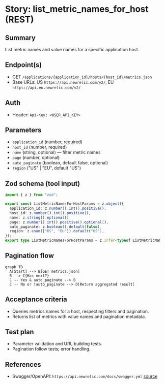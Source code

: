 # Story: list_metric_names_for_host (REST)

## Summary

List metric names and value names for a specific application host.

## Endpoint(s)

- GET `/applications/{application_id}/hosts/{host_id}/metrics.json`
- Base URLs: US `https://api.newrelic.com/v2/`, EU `https://api.eu.newrelic.com/v2/`

## Auth

- Header: `Api-Key: <USER_API_KEY>`

## Parameters

- `application_id` (number, required)
- `host_id` (number, required)
- `name` (string, optional) — filter metric names
- `page` (number, optional)
- `auto_paginate` (boolean, default false, optional)
- `region` ("US" | "EU", default "US")

## Zod schema (tool input)

```ts
import { z } from "zod";

export const ListMetricNamesForHostParams = z.object({
  application_id: z.number().int().positive(),
  host_id: z.number().int().positive(),
  name: z.string().optional(),
  page: z.number().int().positive().optional(),
  auto_paginate: z.boolean().default(false),
  region: z.enum(["US", "EU"]).default("US"),
});
export type ListMetricNamesForHostParams = z.infer<typeof ListMetricNamesForHostParams>;
```

## Pagination flow

```mermaid
graph TD
  A[Start] --> B[GET metrics.json]
  B --> C{Has next?}
  C -- Yes & auto_paginate --> B
  C -- No or !auto_paginate --> D[Return aggregated result]
```

## Acceptance criteria

- Queries metrics names for a host, respecting filters and pagination.
- Returns list of metrics with value names and pagination metadata.

## Test plan

- Parameter validation and URL building tests.
- Pagination follow tests; error handling.

## References

- Swagger/OpenAPI: `https://api.newrelic.com/docs/swagger.yml` [source](https://api.newrelic.com/docs/swagger.yml)
